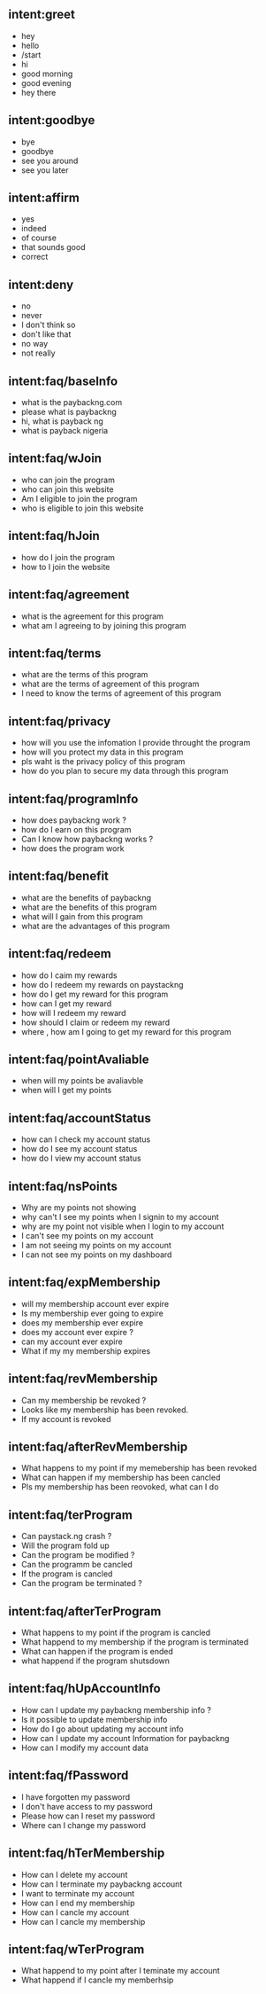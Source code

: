 ## intent:greet
- hey
- hello
- /start
- hi
- good morning
- good evening
- hey there

## intent:goodbye
- bye
- goodbye
- see you around
- see you later

## intent:affirm
- yes
- indeed
- of course
- that sounds good
- correct

## intent:deny
- no
- never
- I don't think so
- don't like that
- no way
- not really

## intent:faq/baseInfo
- what is the paybackng.com
- please what is paybackng
- hi, what is payback ng
- what is payback nigeria


## intent:faq/wJoin
- who can join the program
- who can join this website
- Am I eligible to join the program
- who is eligible to join this website

## intent:faq/hJoin
- how do I join the program
- how to I join the website

## intent:faq/agreement
- what is the agreement for this program
- what am I agreeing to by joining this program


## intent:faq/terms
- what are the terms of this program
- what are the terms of agreement of this program
- I need to know the terms of agreement of this program

## intent:faq/privacy
- how will you use the infomation I provide throught the program
- how will you protect my data in this program
- pls waht is the privacy policy of this program
- how do you plan to secure my data through this program

## intent:faq/programInfo
- how does paybackng work ?
- how do I earn on this program
- Can I know how paybackng works ?
- how does the program work

## intent:faq/benefit
- what are the benefits of paybackng 
- what are the benefits of this program
- what will I gain from this program
- what are the advantages of this program

## intent:faq/redeem
- how do I caim my rewards 
- how do I redeem my rewards on paystackng
- how do I get my reward for this program
- how can I get my reward
- how will I redeem my reward
- how should I claim or redeem my reward
- where , how am I going to get my reward for this program

## intent:faq/pointAvaliable
- when will my points be avaliavble
- when will I get my points

## intent:faq/accountStatus
- how can I check my account status
- how do I see my account status
- how do I view my account status

## intent:faq/nsPoints
- Why are my points not showing 
- why can't I see my points when I signin to my account
- why are my point not visible when I login to my account
- I can't see my points on my account
- I am not seeing my points on my account
- I can not see my points on my dashboard

## intent:faq/expMembership
- will my membership account ever expire
- Is my membership ever going to expire 
- does my membership ever expire
- does my account ever expire ?
- can my account ever expire
- What if my my membership expires

## intent:faq/revMembership
- Can my membership be revoked ?
- Looks like my membership has been revoked.
- If my account is revoked

## intent:faq/afterRevMembership
- What happens to my point if my memebership has been revoked
- What can happen if my membership has been cancled
- Pls my membership has been reovoked, what can I do

## intent:faq/terProgram
- Can paystack.ng crash ?
- Will the program fold up
- Can the program be modified ?
- Can the programm be cancled
- If the program is cancled
- Can the program be terminated ?


## intent:faq/afterTerProgram
- What happens to my point if the program is cancled
- What happend to my membership if the program is terminated
- What can happen if the program is ended
- what happend if the program shutsdown

## intent:faq/hUpAccountInfo
- How can I update my paybackng membership info ?
- Is it possible to update membership info
- How do I go about updating my account info
- How can I update my account Information for paybackng
- How can I modify my account data

## intent:faq/fPassword
- I have forgotten my password
- I don't have access to my password
- Please how can I reset my password
- Where can I change my password 

## intent:faq/hTerMembership
- How can I delete my account 
- How can I terminate my paybackng account
- I want to terminate my account
- How can I end my membership
- How can I cancle my account
- How can I cancle my membership

## intent:faq/wTerProgram
- What happend to my point after I teminate my account 
- What happend if I cancle my memberhsip

























